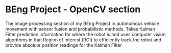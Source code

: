 # BEng Project - OpenCV section
The image processing section of my BEng Project in autonomous vehicle movement with sensor fusion and probabilistic methods.
Takes Kalman Filter prediction information for where the robot is and uses computer vision algorithms in that Region of Interest (ROI) to efficiently track the robot and provide absolute position readings for the Kalman Filter
